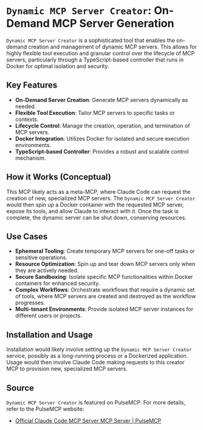 
# `Dynamic MCP Server Creator`: On-Demand MCP Server Generation

`Dynamic MCP Server Creator` is a sophisticated tool that enables the on-demand creation and management of dynamic MCP servers. This allows for highly flexible tool execution and granular control over the lifecycle of MCP servers, particularly through a TypeScript-based controller that runs in Docker for optimal isolation and security.

## Key Features

*   **On-Demand Server Creation**: Generate MCP servers dynamically as needed.
*   **Flexible Tool Execution**: Tailor MCP servers to specific tasks or contexts.
*   **Lifecycle Control**: Manage the creation, operation, and termination of MCP servers.
*   **Docker Integration**: Utilizes Docker for isolated and secure execution environments.
*   **TypeScript-based Controller**: Provides a robust and scalable control mechanism.

## How it Works (Conceptual)

This MCP likely acts as a meta-MCP, where Claude Code can request the creation of new, specialized MCP servers. The `Dynamic MCP Server Creator` would then spin up a Docker container with the requested MCP server, expose its tools, and allow Claude to interact with it. Once the task is complete, the dynamic server can be shut down, conserving resources.

## Use Cases

*   **Ephemeral Tooling**: Create temporary MCP servers for one-off tasks or sensitive operations.
*   **Resource Optimization**: Spin up and tear down MCP servers only when they are actively needed.
*   **Secure Sandboxing**: Isolate specific MCP functionalities within Docker containers for enhanced security.
*   **Complex Workflows**: Orchestrate workflows that require a dynamic set of tools, where MCP servers are created and destroyed as the workflow progresses.
*   **Multi-tenant Environments**: Provide isolated MCP server instances for different users or projects.

## Installation and Usage

Installation would likely involve setting up the `Dynamic MCP Server Creator` service, possibly as a long-running process or a Dockerized application. Usage would then involve Claude Code making requests to this creator MCP to provision new, specialized MCP servers.

## Source

`Dynamic MCP Server Creator` is featured on PulseMCP. For more details, refer to the PulseMCP website:

*   [Official Claude Code MCP Server MCP Server | PulseMCP](https://www.pulsemcp.com/servers/claude-code)


